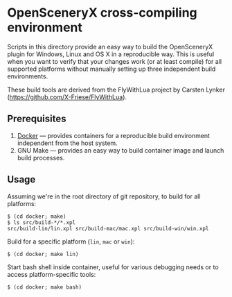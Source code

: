 # OpenSceneryX cross-compiling environment

Scripts in this directory provide an easy way to build the OpenSceneryX plugin for Windows,
Linux and OS X in a reproducible way. This is useful when you want to verify
that your changes work (or at least compile) for all supported platforms
without manually setting up three independent build environments.

These build tools are derived from the FlyWithLua project by Carsten Lynker (https://github.com/X-Friese/FlyWithLua).

## Prerequisites

  1. [Docker](https://docs.docker.com/install/) — provides containers for
     a reproducible build environment independent from the host system.
  2. GNU Make — provides an easy way to build container image and launch build
     processes.

## Usage

Assuming we're in the root directory of git repository, to build for all platforms:

    $ (cd docker; make)
    $ ls src/build-*/*.xpl
    src/build-lin/lin.xpl src/build-mac/mac.xpl src/build-win/win.xpl 

Build for a specific platform (`lin`, `mac` or `win`):

    $ (cd docker; make lin)

Start bash shell inside container, useful for various debugging needs or to
access platform-specific tools:

    $ (cd docker; make bash)
